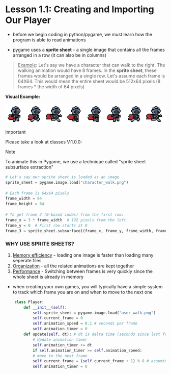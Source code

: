 # Lesson 1.1: Creating and Importing Our Player
* before we begin coding in python/pygame, we must learn how the program is able to read animations

* pygame uses a **sprite sheet** - a single image that contains all the frames arranged in a row (it can also be in columns)

> <ins>Example</ins>: 
Let's say we have a character that can walk to the right. The walking animation would have 8 frames. In the **sprite sheet**, these frames would be arranged in a single row. Let's assume each frame is 64X64. This would mean the entire sheet would be 512x64 pixels (8 frames * the width of 64 pixels)

__Visual Example:__

![alt text](ImageFolder/user_walk.png)



> [!IMPORTANT] 
> Please take a look at classes V:1.0.0:

>[!NOTE] 
> To animate this in Pygame, we use a technique called "sprite sheet subsurface extraction"

```python
# Let's say our sprite sheet is loaded as an image
sprite_sheet = pygame.image.load("character_walk.png")

# Each frame is 64x64 pixels
frame_width = 64
frame_height = 64

# To get frame 3 (0-based index) from the first row:
frame_x = 3 * frame_width  # 192 pixels from the left
frame_y = 0  # First row starts at 0
frame_3 = sprite_sheet.subsurface((frame_x, frame_y, frame_width, frame_height))

```

### WHY USE SPRITE SHEETS?
1. <ins>Memory efficiency</ins> - loading one image is faster than loading many seperate files
2. <ins>Organization</ins> - all the related animations are kept together
3. <ins>Performance</ins> - Switching between frames is very quickly since the whole sheet is already in memory

* when creating your own games, you will typically have a simple system to track which frame you are on and when to move to the next one

```Python
    class Player:
        def __init__(self):
            self.sprite_sheet = pygame.image.load("user_walk.png")
            self.current_frame = 0
            self.animation_speed = 0.1 # seconds per frame
            self.animation_timer = 0
        def update(self, dt): # dt is delta time (seconds since last frame)
            # Update animation timer
            self.animation_timer += dt
            if self.animation_timer >= self.animation_speed:
            # move to the next frame
            self.current_frame = (self.current_frame + 1) % 8 # assuming 8 frames
            self.animation_timer = 0
```



